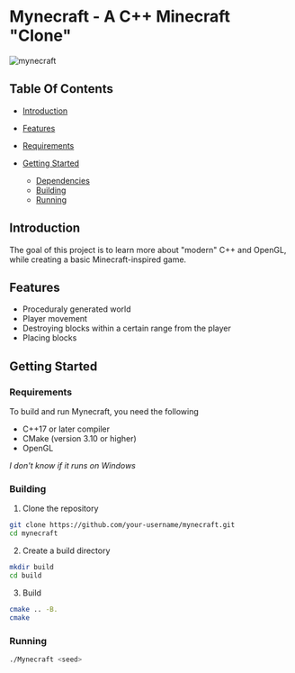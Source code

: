 # Mynecraft - A C++ Minecraft "Clone"

![mynecraft](screenshots/mynecraft.png)

## Table Of Contents

- [Introduction](#introduction)

- [Features](#features)
- [Requirements](#requirements)
- [Getting Started](#getting-started)
  - [Dependencies](#dependencies)
  - [Building](#building)
  - [Running](#running)


## Introduction

The goal of this project is to learn more about "modern" C++ and OpenGL, while creating a basic Minecraft-inspired game.

## Features

- Proceduraly generated world
- Player movement
- Destroying blocks within a certain range from the player
- Placing blocks

## Getting Started

### Requirements

To build and run Mynecraft, you need the following

- C++17 or later compiler
- CMake (version 3.10 or higher)
- OpenGL

_I don't know if it runs on Windows_

### Building

1. Clone the repository

```sh
git clone https://github.com/your-username/mynecraft.git
cd mynecraft
```

2. Create a build directory

```sh 
mkdir build
cd build
```


3. Build
```sh
cmake .. -B.
cmake
```

### Running

```sh
./Mynecraft <seed>
```